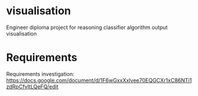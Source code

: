 visualisation
=============

Engineer diploma project for reasoning classifier algorithm output visualisation

Requirements
=============
Requirements investigation: https://docs.google.com/document/d/1F6wGxxXxlvee70EQGCXr1xC86NTi1zdRpCfvltLQeFQ/edit
